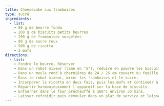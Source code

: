 ```yaml
---
title: Cheesecake aux framboises
type: sucré
ingredients:
  - list:
    - 80 g de beurre fondu
    - 200 g de biscuits petits beurres
    - 200 g de framboises surgelées
    - 80 g de sucre roux
    - 500 g de ricotta
    - 2 œufs
directions:
  - list:
    - Fondre le beurre. Réserver
    - Dans un robot mixeur (lame en "S"), réduire en poudre les biscuits puis le beurre fondu.
    - Dans un moule rond à charnières de 24 / 26 cm couvert du feuille de cuisson, tapisser la base biscuitée. Réserver au frigidère.
    - Dans le robot mixeur, mixer les framboises et le sucre.
    - Incorporer la ricotta en deux fois, puis les œufs et continuer à mixer afin d'obtenir un appareil bien homogène.
    - Répartir harmonieusement l'appareil sur la base de biscuits.
    - Enfourner dans le four préchauffé à 180°C environ 30 mins. 
    - Laisser refroidir puis démouler dans un plat de service et laisser quelques temps au réfrigérateur avant dégustation (idéalement, une nuit entière).
---
```

